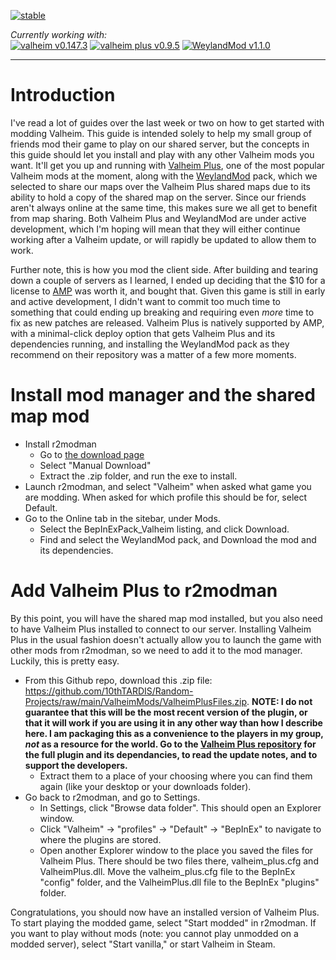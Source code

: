 [![stable](http://badges.github.io/stability-badges/dist/stable.svg)](http://github.com/badges/stability-badges) 

*Currently working with:*  
[![valheim v0.147.3](https://img.shields.io/badge/Valheim-v0.147.3-blue)](https://www.valheimgame.com/) [![valheim plus v0.9.5](https://img.shields.io/badge/Valheim%20Plus-v0.9.5-blue)](https://github.com/valheimPlus/ValheimPlus) [![WeylandMod v1.1.0](https://img.shields.io/badge/WeylandMod-v1.1.0-blue)](https://github.com/WeylandMod/WeylandMod)

---

# Introduction

I've read a lot of guides over the last week or two on how to get started with modding Valheim.  This guide is intended solely to help my small group of friends mod their game to play on our shared server, but the concepts in this guide should let you install and play with any other Valheim mods you want.  It'll get you up and running with [Valheim Plus](https://github.com/valheimPlus/ValheimPlus), one of the most popular Valheim mods at the moment, along with the [WeylandMod](https://github.com/WeylandMod/WeylandMod) pack, which we selected to share our maps over the Valheim Plus shared maps due to its ability to hold a copy of the shared map on the server.  Since our friends aren't always online at the same time, this makes sure we all get to benefit from map sharing.  Both Valheim Plus and WeylandMod are under active development, which I'm hoping will mean that they will either continue working after a Valheim update, or will rapidly be updated to allow them to work.

Further note, this is how you mod the client side.  After building and tearing down a couple of servers as I learned, I ended up deciding that the $10 for a license to [AMP](https://cubecoders.com/AMP) was worth it, and bought that.  Given this game is still in early and active development, I didn't want to commit too much time to something that could ending up breaking and requiring even *more* time to fix as new patches are released.  Valheim Plus is natively supported by AMP, with a minimal-click deploy option that gets Valheim Plus and its dependencies running, and installing the WeylandMod pack as they recommend on their repository was a matter of a few more moments.

# Install mod manager and the shared map mod
* Install r2modman
	* Go to [the download page](https://thunderstore.io/package/ebkr/r2modman/)
	* Select "Manual Download"
	* Extract the .zip folder, and run the exe to install.
* Launch r2modman, and select "Valheim" when asked what game you are modding.  When asked for which profile this should be for, select Default.
* Go to the Online tab in the sitebar, under Mods.  
	* Select the BepInExPack_Valheim listing, and click Download.
	* Find and select the WeylandMod pack, and Download the mod and its dependencies.

# Add Valheim Plus to r2modman

By this point, you will have the shared map mod installed, but you also need to have Valheim Plus installed to connect to our server.  Installing Valheim Plus in the usual fashion doesn't actually allow you to launch the game with other mods from r2modman, so we need to add it to the mod manager.  Luckily, this is pretty easy.

* From this Github repo, download this .zip file: https://github.com/10thTARDIS/Random-Projects/raw/main/ValheimMods/ValheimPlusFiles.zip.  **NOTE: I do not guarantee that this will be the most recent version of the plugin, or that it will work if you are using it in any other way than how I describe here.  I am packaging this as a convenience to the players in my group, *not* as a resource for the world.  Go to the [Valheim Plus repository](https://github.com/valheimPlus/ValheimPlus) for the full plugin and its dependancies, to read the update notes, and to support the developers.**
	* Extract them to a place of your choosing where you can find them again (like your desktop or your downloads folder).
* Go back to r2modman, and go to Settings.
	* In Settings, click "Browse data folder".  This should open an Explorer window.
	* Click "Valheim" -> "profiles" -> "Default" -> "BepInEx" to navigate to where the plugins are stored.
	* Open another Explorer window to the place you saved the files for Valheim Plus.  There should be two files there, valheim_plus.cfg and ValheimPlus.dll.  Move the valheim_plus.cfg file to the BepInEx "config" folder, and the ValheimPlus.dll file to the BepInEx "plugins" folder. 

Congratulations, you should now have an installed version of Valheim Plus.  To start playing the modded game, select "Start modded" in r2modman.  If you want to play without mods (note: you cannot play unmodded on a modded server), select "Start vanilla," or start Valheim in Steam.
